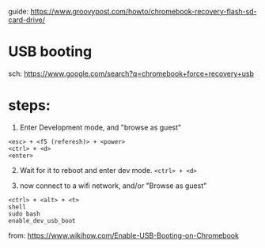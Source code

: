 guide: https://www.groovypost.com/howto/chromebook-recovery-flash-sd-card-drive/

# USB booting
sch: https://www.google.com/search?q=chromebook+force+recovery+usb

# steps:
1. Enter Development mode, and "browse as guest"
```
<esc> + <f5 (referesh)> + <power>
<ctrl> + <d>
<enter>
```

2. Wait for it to reboot and enter dev mode.
`<ctrl> + <d>`

3. now connect to a wifi network, and/or "Browse as guest"
```
<ctrl> + <alt> + <t>
shell
sudo bash
enable_dev_usb_boot
```
from: https://www.wikihow.com/Enable-USB-Booting-on-Chromebook
